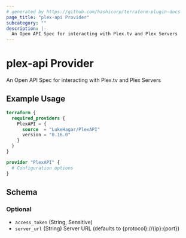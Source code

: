 ```yaml
---
# generated by https://github.com/hashicorp/terraform-plugin-docs
page_title: "plex-api Provider"
subcategory: ""
description: |-
  An Open API Spec for interacting with Plex.tv and Plex Servers
---
```


# plex-api Provider

An Open API Spec for interacting with Plex.tv and Plex Servers

## Example Usage

```terraform
terraform {
  required_providers {
    PlexAPI = {
      source  = "LukeHagar/PlexAPI"
      version = "0.16.0"
    }
  }
}

provider "PlexAPI" {
  # Configuration options
}
```

<!-- schema generated by tfplugindocs -->
## Schema

### Optional

- `access_token` (String, Sensitive)
- `server_url` (String) Server URL (defaults to {protocol}://{ip}:{port})
